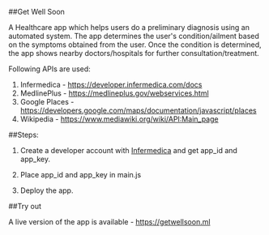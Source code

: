 ##Get Well Soon

A Healthcare app which helps users do a preliminary diagnosis using an automated system.
The app determines the user's condition/ailment based on the symptoms obtained from the user. Once the condition is determined, the app shows nearby doctors/hospitals for further consultation/treatment.

Following APIs are used: 

1. Infermedica - https://developer.infermedica.com/docs
2. MedlinePlus  - https://medlineplus.gov/webservices.html
3. Google Places - https://developers.google.com/maps/documentation/javascript/places
4. Wikipedia - https://www.mediawiki.org/wiki/API:Main_page

	
##Steps: 


1. Create a developer account with [Infermedica](https://developer.infermedica.com) and get app_id and app_key. 

2. Place app_id and app_key in main.js

3. Deploy the app. 


##Try out

A live version of the app is available - https://getwellsoon.ml



